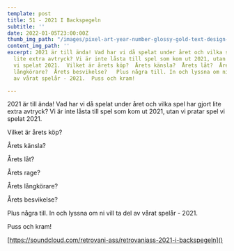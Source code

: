 ```yaml
---
template: post
title: 51 - 2021 I Backspegeln
subtitle: ''
date: 2022-01-05T23:00:00Z
thumb_img_path: "/images/pixel-art-year-number-glossy-gold-text-design-201367975.jpeg"
content_img_path: ''
excerpt: 2021 är till ända! Vad har vi då spelat under året och vilka spel har gjort
  lite extra avtryck? Vi är inte låsta till spel som kom ut 2021, utan vi pratar spel
  vi spelat 2021.  Vilket är årets köp?  Årets känsla?  Årets låt?  Årets rage?  Årets
  långkörare?  Årets besvikelse?   Plus några till. In och lyssna om ni vill ta del
  av vårat spelår - 2021.  Puss och kram!

---
```

2021 är till ända! Vad har vi då spelat under året och vilka spel har gjort lite extra avtryck? Vi är inte låsta till spel som kom ut 2021, utan vi pratar spel vi spelat 2021.

Vilket är årets köp?

Årets känsla?

Årets låt?

Årets rage?

Årets långkörare?

Årets besvikelse?

Plus några till. In och lyssna om ni vill ta del av vårat spelår - 2021.

Puss och kram!

[https://soundcloud.com/retrovani-ass/retrovaniass-2021-i-backspegeln]()